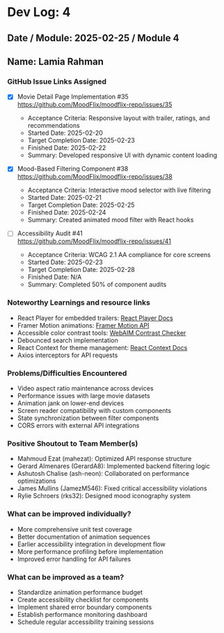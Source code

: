 # Dev Log: 4
## Date / Module: 2025-02-25 / Module 4
## Name: Lamia Rahman

### GitHub Issue Links Assigned
- [x] Movie Detail Page Implementation #35  
https://github.com/MoodFlix/moodflix-repo/issues/35
  - Acceptance Criteria: Responsive layout with trailer, ratings, and recommendations
  - Started Date: 2025-02-20
  - Target Completion Date: 2025-02-23
  - Finished Date: 2025-02-22
  - Summary: Developed responsive UI with dynamic content loading

- [x] Mood-Based Filtering Component #38  
https://github.com/MoodFlix/moodflix-repo/issues/38
  - Acceptance Criteria: Interactive mood selector with live filtering
  - Started Date: 2025-02-21
  - Target Completion Date: 2025-02-25
  - Finished Date: 2025-02-24
  - Summary: Created animated mood filter with React hooks

- [ ] Accessibility Audit #41  
https://github.com/MoodFlix/moodflix-repo/issues/41
  - Acceptance Criteria: WCAG 2.1 AA compliance for core screens
  - Started Date: 2025-02-23
  - Target Completion Date: 2025-02-28
  - Finished Date: N/A
  - Summary: Completed 50% of component audits

### Noteworthy Learnings and resource links
- React Player for embedded trailers: [React Player Docs](https://www.npmjs.com/package/react-player)
- Framer Motion animations: [Framer Motion API](https://www.framer.com/motion/)
- Accessible color contrast tools: [WebAIM Contrast Checker](https://webaim.org/resources/contrastchecker/)
- Debounced search implementation
- React Context for theme management: [React Context Docs](https://react.dev/learn/passing-data-deeply-with-context)
- Axios interceptors for API requests

### Problems/Difficulties Encountered
- Video aspect ratio maintenance across devices
- Performance issues with large movie datasets
- Animation jank on lower-end devices
- Screen reader compatibility with custom components
- State synchronization between filter components
- CORS errors with external API integrations

### Positive Shoutout to Team Member(s)
- Mahmoud Ezat (mahezat): Optimized API response structure
- Gerard Almenares (GerardA8): Implemented backend filtering logic
- Ashutosh Chalise (ash-neon): Collaborated on performance optimizations
- James Mullins (JamezM546): Fixed critical accessibility violations
- Rylie Schroers (rks32): Designed mood iconography system

### What can be improved individually?
- More comprehensive unit test coverage
- Better documentation of animation sequences
- Earlier accessibility integration in development flow
- More performance profiling before implementation
- Improved error handling for API failures

### What can be improved as a team?
- Standardize animation performance budget
- Create accessibility checklist for components
- Implement shared error boundary components
- Establish performance monitoring dashboard
- Schedule regular accessibility training sessions
